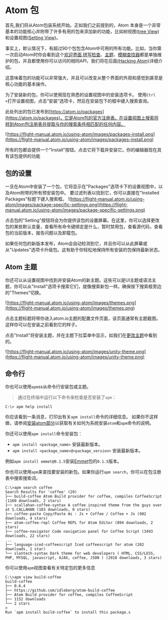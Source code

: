 # Atom 包

首先,我们将从Atom包装系统开始。正如我们之前提到的，Atom 本身是一个非常基本的功能核心并附带了许多有用的包来添加新的功能，比如树视图([tree View](https://github.com/atom/tree-view))和设置视图([Setting View](https://github.com/atom/settings-view))。

事实上，默认情况下，有超过90个包包含Atom中可用的所有功能。比如，当你第一次启动Atom时你会看到这个[欢迎界面](https://github.com/atom/welcome),[拼写检查](https://github.com/atom/spell-check)、[主题](https://github.com/atom/one-dark-ui)、[模糊查找器](https://github.com/atom/fuzzy-finder)都是单独维护的包，并且都使用你可以访问的相同API，我们将在后面[(Hacking Atom)](https://flight-manual.atom.io/hacking-atom/)详细介绍。

这意味着包的功能可以非常强大，并且可以改变从整个界面的外观和感觉到甚至是核心功能的基本操作。

为了安装新的包，你可以使用现在熟悉的设置视图中的安装选项卡。
使用`Ctrl +`打开设置视图，点击“安装”选项卡，然后在安装包下的框中键入搜索查询。

此处列出的包已发布到[https://atom.io/packages](https://atom.io/packages)，它是Atom包的官方注册表。在设置视图上搜索将转到Atom包注册表并提取与你的搜索条件相匹配的任何内容。

![https://flight-manual.atom.io/using-atom/images/packages-install.png](https://flight-manual.atom.io/using-atom/images/packages-install.png)

所有的包都会提供一个"Install"按钮。点击它将下载并安装它。你的编辑器现在具有该包提供的功能

## 包的设置

一旦在Atom中安装了一个包，它将显示在"Packages"选项卡下的设置视图中，以及Atom附带的所有预安装包中。
要过滤列表以找到它，你可以直接在"Installed Packages"标题下键入搜索框。
![https://flight-manual.atom.io/using-atom/images/package-specific-settings.png](https://flight-manual.atom.io/using-atom/images/package-specific-settings.png)

点击包的"Setting"按钮将会为你提供该包的设置屏幕。在这里，你可以选择更改包的某些默认变量，查看所有命令键绑定是什么，暂时禁用包，查看源代码，查看包的当前版本，报告问题以及卸载包。

如果任何包的新版本发布，Atom会自动检测到它，并且你可以从此屏幕或从"Updates"选项卡升级包。这有助于你轻松地保持所有安装的包保持最新状态。

## Atom 主题

你还可以从设置视图中找到并安装Atom的新主题。这些可以是UI主题或语法主题，你可以从"Install"选项卡搜索它们，就像搜索新包一样。确保按下搜索框旁边的"Themes"切换。

![https://flight-manual.atom.io/using-atom/images/themes.png](https://flight-manual.atom.io/using-atom/images/themes.png)

点击主题标题将带你进入atom.io主题的配置文件页面，该页面通常有主题截图。这样你可以在安装之前看到它的样子。

点击"Install"将安装主题，并在主题下拉菜单中显示，如我们在[更改主题](https://flight-manual.atom.io/getting-started/sections/atom-basics/#changing-the-theme)中看到的。

![https://flight-manual.atom.io/using-atom/images/unity-theme.png](https://flight-manual.atom.io/using-atom/images/unity-theme.png)

## 命令行

你也可以使用`apm`ss从命令行安装包或主题。

> 通过在终端中运行以下命令来检查是否安装了`apm`：
```
C:\> apm help install
```
你应该看到一条消息，打印出有关`apm install`命令的详细信息。
如果你不这样做，请参阅[安装atom部分](https://flight-manual.atom.io/getting-started/sections/installing-atom/)以获取有关如何为系统安装`atom`和`apm`命令的说明。

你还可以使用`apm install`命令安装包：

- `apm install <package_name>` 安装最新版本。
- `apm install <package_name>@<package_version>` 安装最新版本。

例如`apm install emmet@0.1.5`安装[Emmet](https://github.com/atom/emmet)包的`0.1.5`版本。

你也可以使用`apm`来查找要安装的新包。如果你运行`apm search`，你可以在包注册表中搜索搜索词。

```
C:\>apm search coffee
Search Results For 'coffee' (29)
├── build-coffee Atom Build provider for coffee, compiles CoffeeScript (1160 downloads, 2 stars)
├── scallahan-coffee-syntax A coffee inspired theme from the guys over at S.CALLAHAN (183 downloads, 0 stars)
├── coffee-paste Copy/Paste As : Js ➤ Coffee / Coffee ➤ Js (902 downloads, 4 stars)
├── atom-coffee-repl Coffee REPL for Atom Editor (894 downloads, 2 stars)
├── coffee-navigator Code navigation panel for Coffee Script (3493 downloads, 22 stars)
...
├── language-iced-coffeescript Iced coffeescript for atom (202 downloads, 1 star)
└── slontech-syntax Dark theme for web developers ( HTML, CSS/LESS, PHP, MYSQL, javascript, AJAX, coffee, JSON ) (2018 downloads, 3 stars)
```

你可以使用`apm`视图查看有关特定包的更多信息

```
C:\>apm view build-coffee
build-coffee
├── 0.6.4
├── https://github.com/idleberg/atom-build-coffee
├── Atom Build provider for coffee, compiles CoffeeScript
├── 1152 downloads
└── 2 stars
> 
Run `apm install build-coffee` to install this package.s
```

